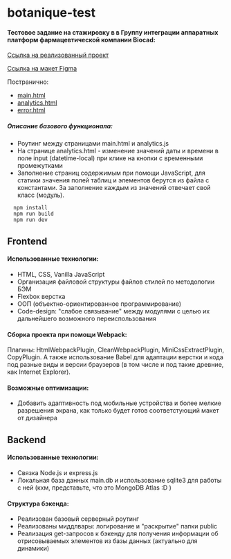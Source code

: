 # botanique-test
#### Тестовое задание на стажировку в в Группу интеграции аппаратных платформ фармацевтической компании Biocad:

[Ссылка на реализованный проект](https://snjobjorn.github.io/botanique-test/main.html)

[Ссылка на макет Figma](https://www.figma.com/file/jefsQIoLKhYLzPy1jCHvrC/%D0%A2%D0%B5%D1%81%D1%82%D0%BE%D0%B2%D0%BE%D0%B5-%D0%B7%D0%B0%D0%B4%D0%B0%D0%BD%D0%B8%D0%B5-2022?type=design&t=TOcnpqOqWfTZe3lI-0)

Постранично:
- [main.html](https://snjobjorn.github.io/botanique-test/main.html)
- [analytics.html](https://snjobjorn.github.io/botanique-test/analytics.html)
- [error.html](https://snjobjorn.github.io/botanique-test/error.html)

##### Описание базового функционала:
- Роутинг между страницами main.html и analytics.js
- На странице analytics.html - изменение значений даты и времени в поле input (datetime-local) при клике на кнопки с временными промежутками
- Заполнение страниц содержимым при помощи JavaScript, для статики значения полей таблиц и элементов берутся из файла с константами. За заполнение каждым из значений отвечает свой класс (модуль).

```
  npm install
  npm run build
  npm run dev
```

## Frontend
#### Использованные технологии:
- HTML, CSS, Vanilla JavaScript
- Организация файловой структуры файлов стилей по методологии БЭМ
- Flexbox верстка
- ООП (объектно-ориентированное программирование)
- Code-design: "слабое связывание" между модулями с целью их дальнейшего возможного переиспользования

#### Сборка проекта при помощи Webpack:
Плагины: HtmlWebpackPlugin, CleanWebpackPlugin, MiniCssExtractPlugin, CopyPlugin.
А также использование Babel для адаптации верстки и кода под разные виды и версии браузеров (в том числе и под такие древние, как Internet Explorer).

#### Возможные оптимизации:
- Добавить адаптивность под мобильные устройства и более мелкие разрешения экрана, как только будет готов соответстующий макет от дизайнера

## Backend
#### Использованные технологии:
- Связка Node.js и express.js
- Локальная база данных main.db и использование sqlite3 для работы с ней (кхм, представьте, что это MongoDB Atlas :D )

#### Структура бэкенда:
- Реализован базовый серверный роутинг
- Реализованы миддлвары: логирование и "раскрытие" папки public
- Реализация get-запросов к бэкенду для получения информации об отрисовываемых элементов из базы данных (актуально для динамики)
